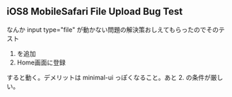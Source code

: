 iOS8 MobileSafari File Upload Bug Test
---------------

なんか input type="file" が動かない問題の解決策おしえてもらったのでそのテスト

1. <meta name="apple-mobile-web-app-capable" content="yes"> を追加
2. Home画面に登録

すると動く。デメリットは minimal-ui っぽくなること。あと 2. の条件が厳しい。
